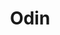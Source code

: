 ---
git: https://github.com/coinbase/odin
logohandle: coinbase_odin
sort: odin
title: Odin
website: https://github.com/coinbase/odin
---